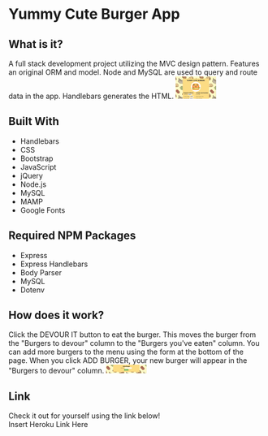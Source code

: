 <h1>Yummy Cute Burger App</h1>

<h2>What is it?</h2>
A full stack development project utilizing the MVC design pattern. Features an original ORM and model. Node and MySQL are used to query and route data in the app. Handlebars generates the HTML.

<img alt="Burger App Screenshot" src="./public/assets/img/burgerscreenshot.png" style="width: 80px;">


<h2>Built With</h2>
<ul>
  <li>Handlebars</li>
  <li>CSS</li>
  <li>Bootstrap</li>
  <li>JavaScript</li>
  <li>jQuery</li>
  <li>Node.js</li>
  <li>MySQL</li>
  <li>MAMP</li>
  <li>Google Fonts</li>
</ul>

<h2>Required NPM Packages</h2>
<ul>
  <li>Express</li>
  <li>Express Handlebars</li>
  <li>Body Parser</li>
  <li>MySQL</li>
  <li>Dotenv</li>
</ul>

<h2>How does it work?</h2>
Click the DEVOUR IT button to eat the burger. This moves the burger from the "Burgers to devour" column to the "Burgers you've eaten" column. You can add more burgers to the menu using the form at the bottom of the page. When you click ADD BURGER, your new burger will appear in the "Burgers to devour" column.

<img alt="Add Burger Screenshot" src="./public/assets/img/addburger.png" style="width: 80px;">

<h2>Link</h2>
Check it out for yourself using the link below!
<br>Insert Heroku Link Here
